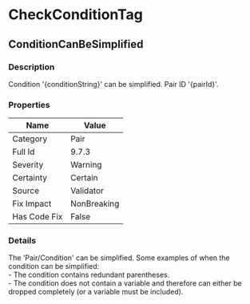 ﻿---  
uid: Validator_9_7_3  
---

# CheckConditionTag

## ConditionCanBeSimplified

### Description

Condition '{conditionString}' can be simplified. Pair ID '{pairId}'.

### Properties

| Name         | Value       |
| ------------ | ----------- |
| Category     | Pair        |
| Full Id      | 9.7.3       |
| Severity     | Warning     |
| Certainty    | Certain     |
| Source       | Validator   |
| Fix Impact   | NonBreaking |
| Has Code Fix | False       |

### Details

The 'Pair\/Condition' can be simplified. Some examples of when the condition can be simplified:  
  \- The condition contains redundant parentheses.  
  \- The condition does not contain a variable and therefore can either be dropped completely (or a variable must be included).
